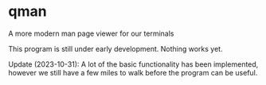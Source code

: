 # qman
A more modern man page viewer for our terminals

This program is still under early development. Nothing works yet.

Update (2023-10-31): A lot of the basic functionality has been implemented, however we still have a few miles to walk before the program can be useful.
